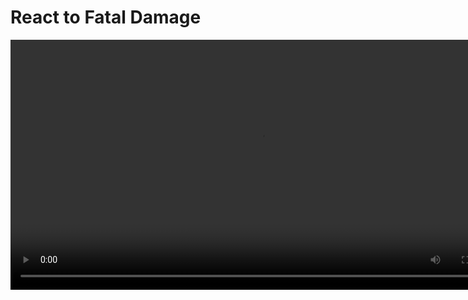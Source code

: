 # React to Fatal Damage
<secondary-label ref="guide"/>

<video src="https://youtu.be/koGpsk_2F-s" preview-src="sc_thumbnail_p01g06.png" width="800" />

Continuing the damage handling, we will handle fatal damage, which starts the death flow and activates the
**Death Ability**.

<procedure title="Configure the default death animation" collapsible="true">
    <step>For the default death reaction, we will use <b>directional animations</b>. Create an <b>Animation Montage</b> and organize all the sequences.</step>
    <step>Create <b>Montage Sections</b> for each sequence, with appropriate names, based on their directions.</step>
    <step>Add a looping section where the ability is in a <b>static pose</b>, it will ensure that the character never resets to the wrong stance.</step>
    <step>Organize all montage sections so main sections go into their static parts, which will then loop into themselves.</step>
    <step>Add the <b>Ragdoll</b> and the <b>Death</b> notifies in the appropriate frames..</step>
    <img src="p01g06_death_animation.png" alt="Default Death Animation Montage" thumbnail="true" border-effect="line" width="600"/>
</procedure>

<procedure title="Configure the strong death animation" collapsible="true">
    <step>For the strong death reaction, repeat the same steps as before.</step>
    <img src="p01g06_death_animation_strong.png" alt="Strong Death Animation Montage" thumbnail="true" border-effect="line" width="600"/>
    <tip>This is optional, and you do not need to use directional reactions if they are not available.</tip>
</procedure>

<procedure title="Configure the Death Gameplay Ability" collapsible="true">
    <step>Create a new Gameplay Ability extending on <code>CombatAbility_Death</code>.</step>
    <step>Change the Animation Provider to <b>Directional Hits</b>.</step>
    <step>Adjust the <b>Hit Location Weight</b> and <b>Attacker Location Weight</b> if necessary.</step>
    <step>Map the <b>direction ranges</b> to the correct animation sections, you can add, remove or completely change the ranges as needed.</step>
    <step>Set the default Animation Montage and default Montage Section.</step>
    <step>The <b>Cancel Abilities With Tag</b> should be correct, but feel free to adjust these Gameplay Tags if you need. This container is used to indicate abilities that should be cancelled when the death ability activates.</step>
    <step>Add <code>Combat.State.Opportunity.Victim</code> to your list of <b>Activation Blocked Tags</b>. This should avoid conflicts between the Death Animation and the Opportunity System.</step>
    <step>Add the new Gameplay Ability to the <b>Ability Data Asset</b> created for the enemy character, so it is added by default.</step>
    <img src="p01g06_death_ability.png" alt="Death Gameplay Ability" thumbnail="true" border-effect="line" width="600"/>
</procedure>

<procedure title="Update the Damage Data Asset" collapsible="true">
    <step>Navigate to the <b>Damage Data Asset</b> created and assigned to the enemy in the previous guide.</step>
    <step>Set the <b>Death Time Limit</b> to <code>5.0</code>. This will ensure that the character is destroyed even if something goes wrong in the Death Ability or Animation Notify.</step>
    <step>Add the <b>Dissolve Handler</b> which will update the defined material parameters, <b>in all character meshes</b>, based on the provided curves</step>
    <tabs>
        <tab title="Damage Data Asset">
            <p>The material used has two parameters: <b>Dissolve</b> and <b>Dissolve Emissive</b>, each one with their own <b>float curve</b>.</p>
            <img src="p01g06_damage_data.png" alt="Damage Data Asset" thumbnail="true" border-effect="line" width="600"/>
        </tab>
        <tab title="Dissolve Curve">
            <p>Curves are <b>value over time</b> and may start at zero or have a <b>delay</b></p>
            <img src="p01g06_dissolve_curve.png" alt="Dissolve Curve Example" thumbnail="true" border-effect="line" width="600"/>
        </tab>
    </tabs>
    <tip>
        <p>The Dissolve Handler requires adjustments in your Materials, so they can actually adjust the <b>emissivity</b> and <b>opacity</b> based on certain parameter values.</p>
        <p>You will need to create that <b>Material Function</b> or use one of the many dissolve materials available in the Fab Store!</p>
    </tip>
</procedure>

<procedure title="Test everything" collapsible="true">
    <note>Change the <b>Base Damage</b> attribute in your <b>Player Attribute Table</b> to a higher value, so you can defeat the enemy with fewer hits!</note>
    <step>Press <b>play</b> and attack the enemy.</step>
    <step>You should see the <b>Hit Reactions</b> from the previous guide.</step>
    <step>On <b>fatal damage</b>, the enemy should play the appropriate death animation, considering the <b>damage direction</b>.</step>
    <step>If fatal damage is applied from a <b>heavy attack</b>, the appropriate animation for <b>strong attacks</b> should be used.</step>
    <img src="p01g06_results_b.gif" alt="Results" border-effect="line"/>
</procedure>
